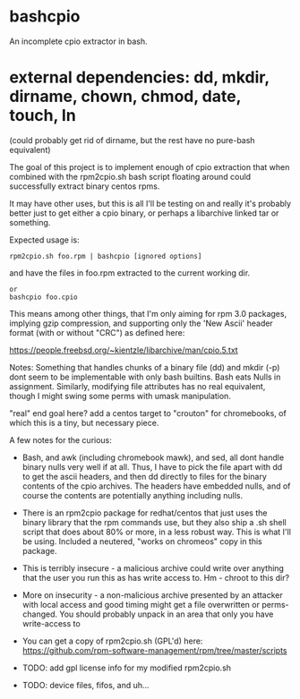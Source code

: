 # bashcpio
An incomplete cpio extractor in bash.

# external dependencies:  dd, mkdir, dirname, chown, chmod, date, touch, ln
 (could probably get rid of dirname, but the rest have no pure-bash equivalent)

The goal of this project is to implement enough of cpio extraction that 
when combined with the rpm2cpio.sh bash script floating around could 
successfully extract binary centos rpms.

It may have other uses, but this is all I'll be testing on and really it's
probably better just to get either a cpio binary, or perhaps a libarchive 
linked tar or something.

Expected usage is:

    rpm2cpio.sh foo.rpm | bashcpio [ignored options] 

and have the files in foo.rpm extracted to the current working dir.

    or
    bashcpio foo.cpio

This means among other things, that I'm only aiming for rpm 3.0 packages,
implying gzip compression, and supporting only the 'New Ascii' header
format (with or without "CRC") as defined here:

https://people.freebsd.org/~kientzle/libarchive/man/cpio.5.txt

Notes:  Something that handles chunks of a binary file (dd) and mkdir (-p) dont seem to be 
implementable with only bash builtins. Bash eats Nulls in assignment. Similarly, modifying 
file attributes has no real equivalent, though I might swing some perms with umask manipulation.

"real" end goal here?  add a centos target to "crouton" for chromebooks,
of which this is a tiny, but necessary piece.


A few notes for the curious:

*   Bash, and awk (including chromebook mawk), and sed, all dont handle
binary nulls very well if at all.  Thus, I have to pick the file apart
with dd to get the ascii headers, and then dd directly to files for the
binary contents of the cpio archives. The headers have embedded nulls, and
of course the contents are potentially anything including nulls.

*   There is an rpm2cpio package for redhat/centos that just uses the 
binary library that the rpm commands use, but they also ship a .sh 
shell script that does about 80% or more, in a less robust way.  This is 
what I'll be using.  Included a neutered, "works on chromeos" copy in this
package.

*   This is terribly insecure - a malicious archive could write over anything
that the user you run this as has write access to. Hm - chroot to this dir?

*   More on insecurity - a non-malicious archive presented by an attacker with 
local access and good timing might get a file overwritten or perms-changed. 
You should probably unpack in an area that only you have write-access to 

* You can get a copy of rpm2cpio.sh (GPL'd) here: https://github.com/rpm-software-management/rpm/tree/master/scripts

*    TODO:  add gpl license info for my modified rpm2cpio.sh
*    TODO:  device files, fifos, and uh... 
